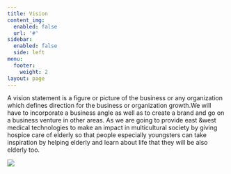 ```yaml
---
title: Vision
content_img:
  enabled: false
  url: '#'
sidebar:
  enabled: false
  side: left
menu:
  footer:
    weight: 2
layout: page
---
```

A vision statement is a figure or picture of the business or any organization which defines direction for the business or organization growth.We will have to incorporate a business angle as well as to create a brand and go on a business venture in other areas. As we are going to provide east &west medical technologies to make an impact in multicultural society by giving hospice care of elderly so that people especially youngsters can take inspiration by helping elderly and learn about life that they will be also elderly too.

![](/images/visionindex.png)
